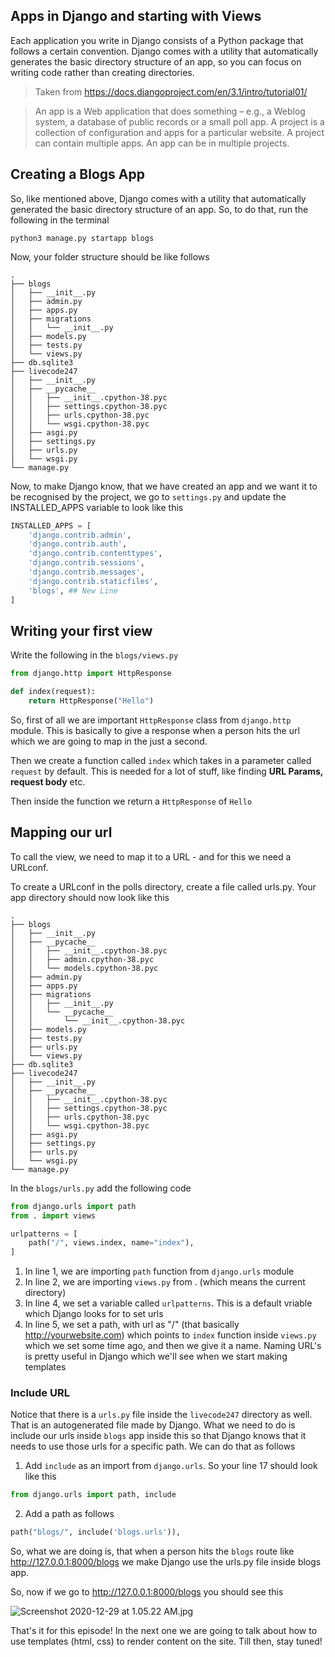 ## Apps in Django and starting with Views

Each application you write in Django consists of a Python package that follows a certain convention. Django comes with a utility that automatically generates the basic directory structure of an app, so you can focus on writing code rather than creating directories.
> Taken from https://docs.djangoproject.com/en/3.1/intro/tutorial01/

> An app is a Web application that does something – e.g., a Weblog system, a database of public records or a small poll app. A project is a collection of configuration and apps for a particular website. A project can contain multiple apps. An app can be in multiple projects.

## Creating a Blogs App

So, like mentioned above, Django comes with a utility that automatically generated the basic directory structure of an app. So, to do that, run the following in the terminal

```shell
python3 manage.py startapp blogs
```
Now, your folder structure should be like follows
```
.
├── blogs
│   ├── __init__.py
│   ├── admin.py
│   ├── apps.py
│   ├── migrations
│   │   └── __init__.py
│   ├── models.py
│   ├── tests.py
│   └── views.py
├── db.sqlite3
├── livecode247
│   ├── __init__.py
│   ├── __pycache__
│   │   ├── __init__.cpython-38.pyc
│   │   ├── settings.cpython-38.pyc
│   │   ├── urls.cpython-38.pyc
│   │   └── wsgi.cpython-38.pyc
│   ├── asgi.py
│   ├── settings.py
│   ├── urls.py
│   └── wsgi.py
└── manage.py
```

Now, to make Django know, that we have created an app and we want it to be recognised by the project, we go to `settings.py` and update the INSTALLED_APPS variable to look like this

```py
INSTALLED_APPS = [
    'django.contrib.admin',
    'django.contrib.auth',
    'django.contrib.contenttypes',
    'django.contrib.sessions',
    'django.contrib.messages',
    'django.contrib.staticfiles',
    'blogs', ## New Line
]
```

## Writing your first view

Write the following in the `blogs/views.py`
```py
from django.http import HttpResponse

def index(request):
    return HttpResponse("Hello")
```

So, first of all we are important `HttpResponse` class from `django.http` module. This is basically to give a response when a person hits the url which we are going to map in the just a second.

Then we create a function called `index` which takes in a parameter called `request` by default. This is needed for a lot of stuff, like finding **URL Params, request body** etc.

Then inside the function we return a `HttpResponse` of `Hello`

## Mapping our url

To call the view, we need to map it to a URL - and for this we need a URLconf.

To create a URLconf in the polls directory, create a file called urls.py. Your app directory should now look like this

```
.
├── blogs
│   ├── __init__.py
│   ├── __pycache__
│   │   ├── __init__.cpython-38.pyc
│   │   ├── admin.cpython-38.pyc
│   │   └── models.cpython-38.pyc
│   ├── admin.py
│   ├── apps.py
│   ├── migrations
│   │   ├── __init__.py
│   │   └── __pycache__
│   │       └── __init__.cpython-38.pyc
│   ├── models.py
│   ├── tests.py
│   ├── urls.py
│   └── views.py
├── db.sqlite3
├── livecode247
│   ├── __init__.py
│   ├── __pycache__
│   │   ├── __init__.cpython-38.pyc
│   │   ├── settings.cpython-38.pyc
│   │   ├── urls.cpython-38.pyc
│   │   └── wsgi.cpython-38.pyc
│   ├── asgi.py
│   ├── settings.py
│   ├── urls.py
│   └── wsgi.py
└── manage.py
```

In the `blogs/urls.py` add the following code

```py
from django.urls import path
from . import views

urlpatterns = [
    path("/", views.index, name="index"),
]
```

1. In line 1, we are importing `path` function from `django.urls` module
2. In line 2, we are importing `views.py` from . (which means the current directory)
3. In line 4, we set a variable called `urlpatterns`. This is a default vriable which Django looks for to set urls
4. In line 5, we set a path, with url as "/" (that basically http://yourwebsite.com) which points to `index` function inside `views.py` which we set some time ago, and then we give it a name. Naming URL's is pretty useful in Django which we'll see when we start making templates


### Include URL
Notice that there is a `urls.py` file inside the `livecode247` directory as well. That is an autogenerated file made by Django. 
What we need to do is include our urls inside `blogs` app inside this so that Django knows that it needs to use those urls for a specific path. We can do that as follows

1. Add `include` as an import from `django.urls`. So your line 17 should look like this
```py
from django.urls import path, include
```

2. Add a path as follows
```py
path("blogs/", include('blogs.urls')),
```
So, what we are doing is, that when a person hits the `blogs` route like http://127.0.0.1:8000/blogs we make Django use the urls.py file inside blogs app.

So, now if we go to http://127.0.0.1:8000/blogs you should see this

![Screenshot 2020-12-29 at 1.05.22 AM.jpg](https://cdn.hashnode.com/res/hashnode/image/upload/v1609184125448/vfrfrVlv4.jpeg)

That's it for this episode! In the next one we are going to talk about how to use templates (html, css) to render content on the site. Till then, stay tuned!
